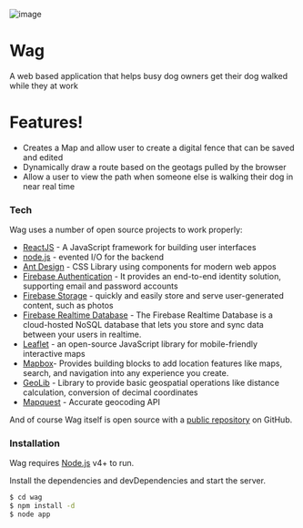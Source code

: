 ![image](https://www.dropbox.com/s/z62yalwog176rse/linkedin_banner_image_2.png?dl=0)
# Wag

A web based application that helps busy dog owners get their dog walked while they at work

# Features!

- Creates a Map and allow user to create a digital fence that can be saved and edited
- Dynamically draw a route based on the geotags pulled by the browser
- Allow a user to view the path when someone else is walking their dog in near real time

### Tech

Wag uses a number of open source projects to work properly:

* [ReactJS] - A JavaScript framework for building user interfaces
* [node.js] - evented I/O for the backend
* [Ant Design] - CSS Library using components for modern web appos
* [Firebase Authentication] - It provides an end-to-end identity solution, supporting email and password accounts
* [Firebase Storage] -  quickly and easily store and serve user-generated content, such as photos
* [Firebase Realtime Database] - The Firebase Realtime Database is a cloud-hosted NoSQL database that lets you store and sync data between your users in realtime.
* [Leaflet] - an open-source JavaScript library for mobile-friendly interactive maps
* [Mapbox]- Provides building blocks to add location features like maps, search, and navigation into any experience you create.
* [GeoLib] - Library to provide basic geospatial operations like distance calculation, conversion of decimal coordinates 
* [Mapquest] - Accurate geocoding API 

And of course Wag itself is open source with a [public repository][Wag] on GitHub.

### Installation

Wag requires [Node.js](https://nodejs.org/) v4+ to run.

Install the dependencies and devDependencies and start the server.

```sh
$ cd wag
$ npm install -d
$ node app
```


[//]: # (These are reference links used in the body)


   [Wag]: <https://wag-app-d212c.firebaseapp.com>
   [git-repo-url]: <https://github.com/Sglavin85/Wag>
   [Firebase Storage]: <https://firebase.google.com/products/storage/?authuser=0>
   [Firebase Authentication]: <https://firebase.google.com/products/auth/?authuser=0>
   [Firebase Realtime Database]: <https://firebase.google.com/products/realtime-database/?authuser=0>
   [node.js]: <http://nodejs.org>
   [Ant Design]: <https://ant.design/>
   [Leaflet]: <https://leafletjs.com/>
   [Mapbox]: <https://www.mapbox.com/>
   [Geolib]: <https://www.npmjs.com/package/geolib>
   [ReactJS]: <https://reactjs.org/>
   [Mapquest]: <https://developer.mapquest.com/>
